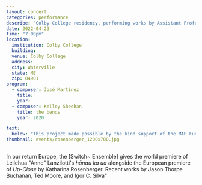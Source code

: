 ```yaml
---
layout: concert
categories: performance
describe: "Colby College residency, performing works by Assistant Professor José Martínez"
date: 2022-04-23
time: "7:00pm"
location:
  institution: Colby College
  building:
  venue: Colby College
  address:
  city: Waterville
  state: ME
  zip: 04901
program:
  - composer: José Martínez
    title:
    year:   
  - composer: Kelley Sheehan
    title: the bends
    year: 2020

text:
  below: "This project made possible by the kind support of the MAP Fund and the Mid Atlantic Arts Foundation."
thumbnail: events/rosenberger_1200x700.jpg
---
```


In our return Europe, the [Switch~ Ensemble] gives the world premiere of Leilehua "Anne" Lanzilotti's <em>hānau ka ua</em> alongside the European premiere of <em>Up-Close</em> by Katharina Rosenberger. Recent works by Jason Thorpe Buchanan, Ted Moore, and Igor C. Silva"
